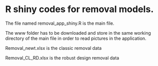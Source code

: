 # R shiny codes for removal models.

 The file named removal_app_shiny.R is the main file.

 The www folder has to be downloaded and store in the same working directory of the main file in order to read pictures in the application.


Removal_newt.xlsx is the classic removal data

Removal_CL_RD.xlsx is the robust design removal data
